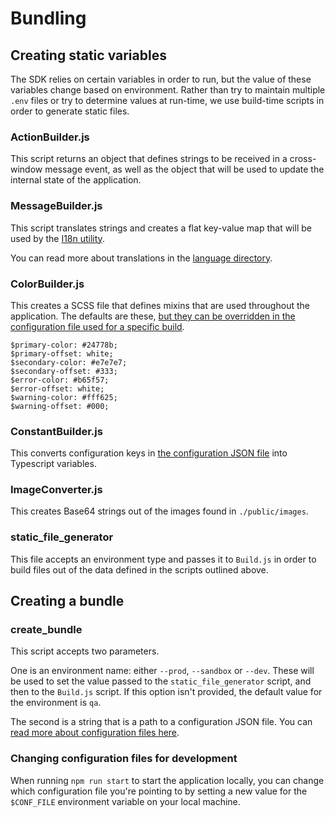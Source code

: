 # Bundling

## Creating static variables

The SDK relies on certain variables in order to run, but the value of these variables change based on environment. Rather than try to maintain multiple `.env` files or try to determine values at run-time, we use build-time scripts in order to generate static files.

### ActionBuilder.js
This script returns an object that defines strings to be received in a cross-window message event, as well as the object that will be used to update the internal state of the application.

### MessageBuilder.js
This script translates strings and creates a flat key-value map that will be used by the [I18n utility](https://github.com/kiva/protocol-sdk-verifier/blob/master/src/ui/utils/I18n.ts).

You can read more about translations in the [language directory](https://github.com/kiva/protocol-sdk-verifier/tree/master/tools/language).

### ColorBuilder.js
This creates a SCSS file that defines mixins that are used throughout the application. The defaults are these, [but they can be overridden in the configuration file used for a specific build](https://github.com/kiva/protocol-sdk-verifier/tree/master/config#colorMap).

```
$primary-color: #24778b;
$primary-offset: white;
$secondary-color: #e7e7e7;
$secondary-offset: #333;
$error-color: #b65f57;
$error-offset: white;
$warning-color: #fff625;
$warning-offset: #000;
```

### ConstantBuilder.js
This converts configuration keys in [the configuration JSON file](https://github.com/kiva/protocol-sdk-verifier/tree/master/config) into Typescript variables.

### ImageConverter.js
This creates Base64 strings out of the images found in `./public/images`.

### static_file_generator
This file accepts an environment type and passes it to `Build.js` in order to build files out of the data defined in the scripts outlined above.

## Creating a bundle
### create_bundle
This script accepts two parameters.

One is an environment name: either `--prod`, `--sandbox` or `--dev`. These will be used to set the value passed to the `static_file_generator` script, and then to the `Build.js` script. If this option isn't provided, the default value for the environment is `qa`.

The second is a string that is a path to a configuration JSON file. You can [read more about configuration files here](https://github.com/kiva/protocol-sdk-issuer/tree/master/config).

### Changing configuration files for development
When running `npm run start` to start the application locally, you can change which configuration file you're pointing to by setting a new value for the `$CONF_FILE` environment variable on your local machine.